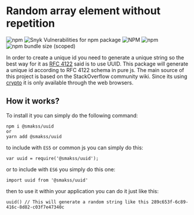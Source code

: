 # Random array element without repetition

![npm](https://img.shields.io/npm/v/@smakss/uuid) ![Snyk Vulnerabilities for npm package](https://img.shields.io/snyk/vulnerabilities/npm/@smakss/uuid) ![NPM](https://img.shields.io/npm/l/@smakss/uuid) ![npm](https://img.shields.io/npm/dm/@smakss/uuid) ![npm bundle size (scoped)](https://img.shields.io/bundlephobia/min/@smakss/uuid)

In order to create a unique id you need to generate a unique string so the best way for it as [RFC 4122](https://www.ietf.org/rfc/rfc4122.txt) said is to use UUID. This package will generate a unique id according to RFC 4122 schema in pure js. The main source of this project is based on the StackOverflow community wiki. Since its using [crypto](https://developer.mozilla.org/en-US/docs/Web/API/Window/crypto) it is only available through the web browsers.

## How it works?

To install it you can simply do the following command:

```
npm i @smakss/uuid
or
yarn add @smakss/uuid
```

to include with `ES5` or common js you can simply do this:

```
var uuid = require('@smakss/uuid');
```

or to include with `ES6` you simply do this one:

```
import uuid from '@smakss/uuid'
```

then to use it within your application you can do it just like this:

```
uuid() // This will generate a random string like this 289c653f-6c89-416c-8d82-c03f7e47340c
```
